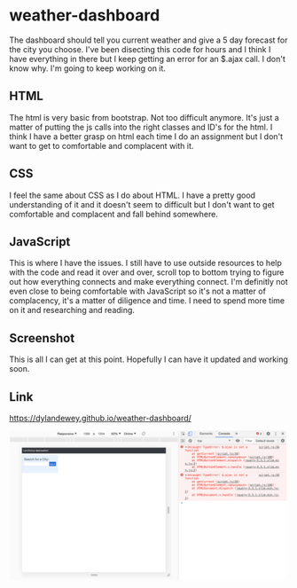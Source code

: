 # weather-dashboard
The dashboard should tell you current weather and give a 5 day forecast for the city you choose.  I've been disecting this code for hours and I think I have everything in there but I keep getting an error for an $.ajax call.  I don't know why.  I'm going to keep working on it.  
## HTML
The html is very basic from bootstrap.  Not too difficult anymore.  It's just a matter of putting the js calls into the right classes and ID's for the html.  I think I have a better grasp on html each time I do an assignment but I don't want to get to comfortable and complacent with it.  
## CSS
I feel the same about CSS as I do about HTML.  I have a pretty good understanding of it and it doesn't seem to difficult but I don't want to get comfortable and complacent and fall behind somewhere.
## JavaScript
This is where I have the issues.  I still have to use outside resources to help with the code and read it over and over, scroll top to bottom trying to figure out how everything connects and make everything connect.  I'm definitly not even close to being comfortable with JavaScript so it's not a matter of complacency, it's a matter of diligence and time.  I need to spend more time on it and researching and reading.
## Screenshot
This is all I can get at this point.  Hopefully I can have it updated and working soon.  
## Link
https://dylandewey.github.io/weather-dashboard/

<img alt="weather-dashboard" src="assets/weather.jpeg" width="500">

